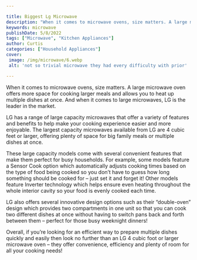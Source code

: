 ```yaml
---

title: Biggest Lg Microwave
description: "When it comes to microwave ovens, size matters. A large microwave oven offers more space for cooking larger meals and allows you t...learn more about it now"
keywords: microwave
publishDate: 5/8/2022
tags: ["Microwave", "Kitchen Appliances"]
author: Curtis
categories: ["Household Appliances"]
cover: 
 image: /img/microwave/6.webp
 alt: 'not so trivial microwave they had every difficulty with prior'

---
```


When it comes to microwave ovens, size matters. A large microwave oven offers more space for cooking larger meals and allows you to heat up multiple dishes at once. And when it comes to large microwaves, LG is the leader in the market. 

LG has a range of large capacity microwaves that offer a variety of features and benefits to help make your cooking experience easier and more enjoyable. The largest capacity microwaves available from LG are 4 cubic feet or larger, offering plenty of space for big family meals or multiple dishes at once. 

These large capacity models come with several convenient features that make them perfect for busy households. For example, some models feature a Sensor Cook option which automatically adjusts cooking times based on the type of food being cooked so you don’t have to guess how long something should be cooked for – just set it and forget it! Other models feature Inverter technology which helps ensure even heating throughout the whole interior cavity so your food is evenly cooked each time. 

LG also offers several innovative design options such as their “double-oven” design which provides two compartments in one unit so that you can cook two different dishes at once without having to switch pans back and forth between them – perfect for those busy weeknight dinners! 

Overall, if you’re looking for an efficient way to prepare multiple dishes quickly and easily then look no further than an LG 4 cubic foot or larger microwave oven – they offer convenience, efficiency and plenty of room for all your cooking needs!
